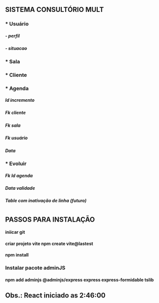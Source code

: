 ## SISTEMA CONSULTÓRIO MULT
### * Usuário
##### - perfil
##### - situacao
### * Sala
### * Cliente
### * Agenda
#####  Id incremento
#####  Fk cliente
#####  Fk sala
#####  Fk usuário
#####  Data

### * Evoluir
#####  Fk Id agenda
#####  Data validade
#####  Table com inativação de linha (futuro)
#
## PASSOS PARA INSTALAÇÃO
#### iniicar git
#### criar projeto vite npm create vite@lastest
#### npm install

### Instalar pacote adminJS
#### npm add adminjs @adminjs/express express express-formidable tslib
#### 
## Obs.: React iniciado as 2:46:00